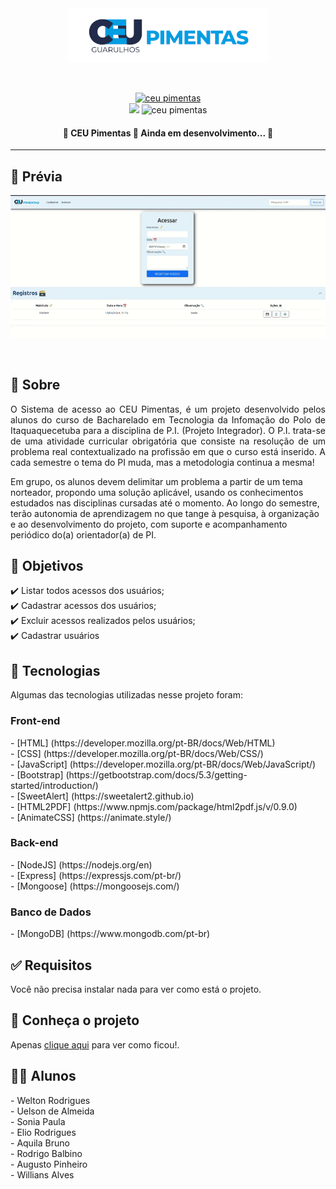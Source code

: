 <div align="center" id="top"> 
  <img src="https://github.com/welton1995/projetoIntegrador-frontend/blob/main/img/logo1.png">
  
&#xa0;

</div>
<p align="center">

  <a href="#">
    <img alt="ceu pimentas" src="https://img.shields.io/badge/-Github-5659EB?style=for-the-badge&logo=Github&logoColor=white&link=https://github.com/Anderson-Andre-P" />
  </a>

  </br>
  
  <img src="https://img.shields.io/badge/CEU_Pimentas-5965e0?style=for-the-badge&labelColor=5965e0">
  <img alt="ceu pimentas" src="https://img.shields.io/badge/license-MIT-5965e0?style=for-the-badge&labelColor=5965e0&color=5965e0">
  <br />

</p>

<!-- Status -->

<h4 align="center">
	🚧  CEU Pimentas 🚀 Ainda em desenvolvimento...  🚧
</h4>
<hr>


## :link: Prévia

![previa](https://github.com/welton1995/projetoIntegrador-frontend/blob/main/img/previa.gif)

<br>

## :dart: Sobre
<p align="justify">
O Sistema de acesso ao CEU Pimentas, é um projeto desenvolvido pelos alunos do curso de Bacharelado em Tecnologia da Infomação do Polo de Itaquaquecetuba para a disciplina de P.I. (Projeto Integrador). O P.I. trata-se de uma atividade curricular obrigatória que consiste na resolução de um problema real contextualizado na profissão em que o curso está inserido. A cada semestre o tema do PI muda, mas a metodologia continua a mesma!

Em grupo, os alunos devem delimitar um problema a partir de um tema norteador, propondo uma solução aplicável, usando os conhecimentos estudados nas disciplinas cursadas até o momento. Ao longo do semestre, terão autonomia de aprendizagem no que tange à pesquisa, à organização e ao desenvolvimento do projeto, com suporte e acompanhamento periódico do(a) orientador(a) de PI.
</p>

## 💪 Objetivos

:heavy_check_mark: Listar todos acessos dos usuários;\
:heavy_check_mark: Cadastrar acessos dos usuários;\
:heavy_check_mark: Excluir acessos realizados pelos usuários;\
:heavy_check_mark: Cadastrar usuários

## :rocket: Tecnologias

Algumas das tecnologias utilizadas nesse projeto foram:
<h3>Front-end</h3>
- [HTML] (https://developer.mozilla.org/pt-BR/docs/Web/HTML)<br>
- [CSS] (https://developer.mozilla.org/pt-BR/docs/Web/CSS/)<br>
- [JavaScript] (https://developer.mozilla.org/pt-BR/docs/Web/JavaScript/)<br>
- [Bootstrap] (https://getbootstrap.com/docs/5.3/getting-started/introduction/)<br>
- [SweetAlert] (https://sweetalert2.github.io)<br>
- [HTML2PDF] (https://www.npmjs.com/package/html2pdf.js/v/0.9.0)<br>
- [AnimateCSS] (https://animate.style/)<br>
<h3>Back-end</h3>
- [NodeJS] (https://nodejs.org/en)<br>
- [Express] (https://expressjs.com/pt-br/)<br>
- [Mongoose] (https://mongoosejs.com/)<br>
<h3>Banco de Dados</h3>
- [MongoDB] (https://www.mongodb.com/pt-br)<br>


## :white_check_mark: Requisitos

Você não precisa instalar nada para ver como está o projeto.

## :checkered_flag: Conheça o projeto

Apenas <a href="https://ceupimentas.vercel.app/index.html">clique aqui</a> para ver como ficou!.

## 👨‍🎓 Alunos
<p align='justify'>
- Welton Rodrigues <br>
- Uelson de Almeida <br>
- Sonia Paula <br>
- Elio Rodrigues <br>
- Aquila Bruno <br>
- Rodrigo Balbino <br>
- Augusto Pinheiro <br>
- Willians Alves <br>
  </p>
